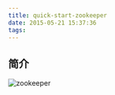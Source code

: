 ```yaml
---
title: quick-start-zookeeper
date: 2015-05-21 15:37:36
tags:
---
```



## 简介
![zookeeper](https://zookeeper.apache.org/doc/r3.4.8/images/zookeeper_small.gif)
